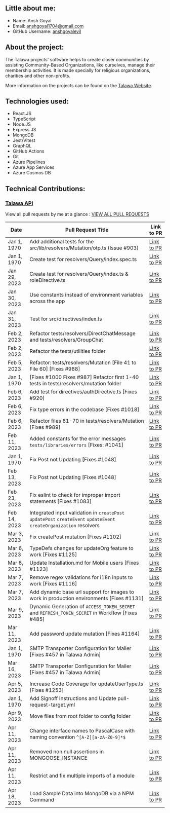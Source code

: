 

## Little about me:
- Name: Ansh Goyal
- Email: anshgoyal1704@gmail.com
- GitHub Username: [anshgoyalevil](https://github.com/anshgoyalevil)

## About the project:
The Talawa projects' software helps to create closer communities by assisting Community-Based Organizations, like ourselves, manage their membership activities. It is made specially for religious organizations, charities and other non-profits.

More information on the projects can be found on the [Talawa Website](https://docs.talawa.io/).

## Technologies used:

- React.JS
- TypeScript
- Node.JS
- Express.JS
- MongoDB
- Jest/Vitest
- GraphQL
- GitHub Actions
- Git
- Azure Pipelines
- Azure App Services
- Azure Cosmos DB

## Technical Contributions:

### [Talawa API](https://github.com/PalisadoesFoundation/talawa-api)

View all pull requests by me at a glance : [VIEW ALL PULL REQUESTS](https://github.com/PalisadoesFoundation/talawa-api/pulls?page=2&q=is%3Apr+author%3Aanshgoyalevil+is%3Aclosed)


| Date | Pull Request Title | Link to PR |
| --- | --- | --- |
| Jan 1, 1970 | Add additional tests for the src/lib/resolvers/Mutation/otp.ts (Issue #903) | [Link to PR](https://github.com/PalisadoesFoundation/talawa-api/pull/922) |
| Jan 1, 1970 | Create test for resolvers/Query/index.spec.ts | [Link to PR](https://github.com/PalisadoesFoundation/talawa-api/pull/942) |
| Jan 29, 2023 | Create test for resolvers/Query/index.ts & roleDirective.ts | [Link to PR](https://github.com/PalisadoesFoundation/talawa-api/pull/944) |
| Jan 30, 2023 | Use constants instead of environment variables across the app | [Link to PR](https://github.com/PalisadoesFoundation/talawa-api/pull/953) |
| Jan 31, 2023 | Test for src/directives/index.ts | [Link to PR](https://github.com/PalisadoesFoundation/talawa-api/pull/960) |
| Feb 2, 2023 | Refactor tests/resolvers/DirectChatMessage and tests/resolvers/GroupChat | [Link to PR](https://github.com/PalisadoesFoundation/talawa-api/pull/976) |
| Feb 2, 2023 | Refactor the tests/utilities folder | [Link to PR](https://github.com/PalisadoesFoundation/talawa-api/pull/984) |
| Feb 5, 2023 | Refactor: tests/resolvers/Mutation [File 41 to File 60] [Fixes #988] | [Link to PR](https://github.com/PalisadoesFoundation/talawa-api/pull/1008) |
| Jan 1, 1970 | [Fixes #1000 Fixes #987] Refactor first 1-40 tests in tests/resolvers/mutation folder | [Link to PR](https://github.com/PalisadoesFoundation/talawa-api/pull/999) |
| Feb 6, 2023 | Add test for directives/authDirective.ts [Fixes #920] | [Link to PR](https://github.com/PalisadoesFoundation/talawa-api/pull/1013) |
| Feb 6, 2023 | Fix type errors in the codebase [Fixes #1018] | [Link to PR](https://github.com/PalisadoesFoundation/talawa-api/pull/1020) |
| Feb 6, 2023 | Refactor files 61-70 in tests/resolvers/Mutation [Fixes #989] | [Link to PR](https://github.com/PalisadoesFoundation/talawa-api/pull/1014) |
| Feb 11, 2023 | Added constants for the error messages ```tests/libraries/errors``` [Fixes: #1041] | [Link to PR](https://github.com/PalisadoesFoundation/talawa-api/pull/1043) |
| Jan 1, 1970 | Fix Post not Updating [Fixes #1048] | [Link to PR](https://github.com/PalisadoesFoundation/talawa-api/pull/1054) |
| Feb 13, 2023 | Fix Post not Updating [Fixes #1048] | [Link to PR](https://github.com/PalisadoesFoundation/talawa-api/pull/1060) |
| Feb 23, 2023 | Fix eslint to check for improper import statements [Fixes #1083] | [Link to PR](https://github.com/PalisadoesFoundation/talawa-api/pull/1084) |
| Feb 14, 2023 | Integrated input validation in ```createPost``` ```updatePost``` ```createEvent``` ```updateEvent``` ```createOrganization``` resolvers | [Link to PR](https://github.com/PalisadoesFoundation/talawa-api/pull/1068) |
| Mar 3, 2023 | Fix createPost mutation [Fixes #1102] | [Link to PR](https://github.com/PalisadoesFoundation/talawa-api/pull/1107) |
| Mar 6, 2023 | TypeDefs changes for updateOrg feature to work [Fixes #1125] | [Link to PR](https://github.com/PalisadoesFoundation/talawa-api/pull/1128) |
| Mar 6, 2023 | Update Installation.md for Mobile users [Fixes #1123] | [Link to PR](https://github.com/PalisadoesFoundation/talawa-api/pull/1127) |
| Mar 7, 2023 | Remove regex validations for i18n inputs to work [Fixes #1116] | [Link to PR](https://github.com/PalisadoesFoundation/talawa-api/pull/1129) |
| Mar 7, 2023 | Add dynamic base url support for images to work in production environments [Fixes #1131] | [Link to PR](https://github.com/PalisadoesFoundation/talawa-api/pull/1134) |
| Mar 9, 2023 | Dynamic Generation of ```ACCESS_TOKEN_SECRET``` and ```REFRESH_TOKEN_SECRET``` in Workflow [Fixes #485] | [Link to PR](https://github.com/PalisadoesFoundation/talawa-api/pull/1150) |
| Mar 11, 2023 | Add password update mutation [Fixes #1164] | [Link to PR](https://github.com/PalisadoesFoundation/talawa-api/pull/1165) |
| Jan 1, 1970 | SMTP Transporter Configuration for Mailer [Fixes #457 in Talawa Admin]   | [Link to PR](https://github.com/PalisadoesFoundation/talawa-api/pull/1174) |
| Mar 16, 2023 | SMTP Transporter Configuration for Mailer [Fixes #457 in Talawa Admin]   | [Link to PR](https://github.com/PalisadoesFoundation/talawa-api/pull/1177) |
| Apr 5, 2023 | Increase Code Coverage for updateUserType.ts [Fixes #1253] | [Link to PR](https://github.com/PalisadoesFoundation/talawa-api/pull/1256) |
| Jan 1, 1970 | Add Signoff Instructions and Update pull-request-target.yml | [Link to PR](https://github.com/PalisadoesFoundation/talawa-api/pull/1266) |
| Apr 9, 2023 | Move files from root folder to config folder | [Link to PR](https://github.com/PalisadoesFoundation/talawa-api/pull/1252) |
| Apr 11, 2023 | Change interface names to PascalCase with naming convention ```^[A-Z][a-zA-Z0-9]*$``` | [Link to PR](https://github.com/PalisadoesFoundation/talawa-api/pull/1287) |
| Apr 11, 2023 | Removed non null assertions in MONGOOSE_INSTANCE | [Link to PR](https://github.com/PalisadoesFoundation/talawa-api/pull/1284) |
| Apr 11, 2023 | Restrict and fix multiple imports of a module | [Link to PR](https://github.com/PalisadoesFoundation/talawa-api/pull/1289) |
| Apr 18, 2023 | Load Sample Data into MongoDB via a NPM Command | [Link to PR](https://github.com/PalisadoesFoundation/talawa-api/pull/1300) |